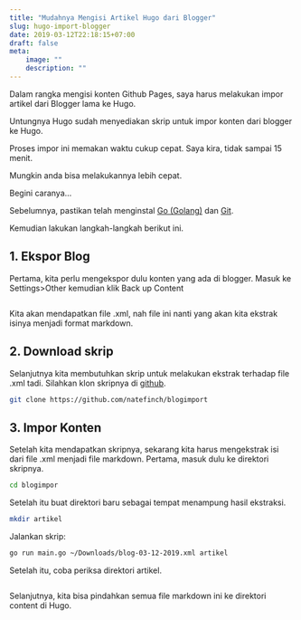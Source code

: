 ```yaml
---
title: "Mudahnya Mengisi Artikel Hugo dari Blogger"
slug: hugo-import-blogger
date: 2019-03-12T22:18:15+07:00
draft: false
meta:
    image: ""
    description: ""
---
```


Dalam rangka mengisi konten Github Pages, saya harus melakukan impor artikel dari Blogger lama ke Hugo.

Untungnya Hugo sudah menyediakan skrip untuk impor konten dari blogger ke Hugo.

Proses impor ini memakan waktu cukup cepat. Saya kira, tidak sampai 15 menit.

Mungkin anda bisa melakukannya lebih cepat.

Begini caranya…

Sebelumnya, pastikan telah menginstal [Go (Golang)](https://golang.org/Go) dan [Git](https://git-scm.com).

Kemudian lakukan langkah-langkah berikut ini.

## 1. Ekspor Blog

Pertama, kita perlu mengekspor dulu konten yang ada di blogger. Masuk ke Settings>Other kemudian klik Back up Content

<img data-src="/img/hugo-import-blogger/1.png" class="lazyload" />

Kita akan mendapatkan file .xml, nah file ini nanti yang akan kita ekstrak isinya menjadi format markdown.


## 2. Download skrip

Selanjutnya kita membutuhkan skrip untuk melakukan ekstrak terhadap file .xml tadi. Silahkan klon skripnya di [github](https://github.com/natefinch/blogimport).

```bash
git clone https://github.com/natefinch/blogimport
```

## 3. Impor Konten

Setelah kita mendapatkan skripnya, sekarang kita harus mengekstrak isi dari file .xml menjadi file markdown. Pertama, masuk dulu ke direktori skripnya.

```bash
cd blogimpor
```

Setelah itu buat direktori baru sebagai tempat menampung hasil ekstraksi.

```bash
mkdir artikel
```

Jalankan skrip:

```bash
go run main.go ~/Downloads/blog-03-12-2019.xml artikel
```

Setelah itu, coba periksa direktori artikel.

<img data-src="/img/hugo-import-blogger/2.png" class="lazyload" />

Selanjutnya, kita bisa pindahkan semua file markdown ini ke direktori content di Hugo.